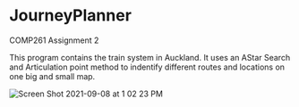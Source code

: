# JourneyPlanner
COMP261 Assignment 2

This program contains the train system in Auckland. It uses an AStar Search and Articulation point method to indentify different routes and locations on one big and small map.

![Screen Shot 2021-09-08 at 1 02 23 PM](https://user-images.githubusercontent.com/87290742/132439616-09dc2192-3336-43c1-a0af-e3d62b9ad9e2.png)
